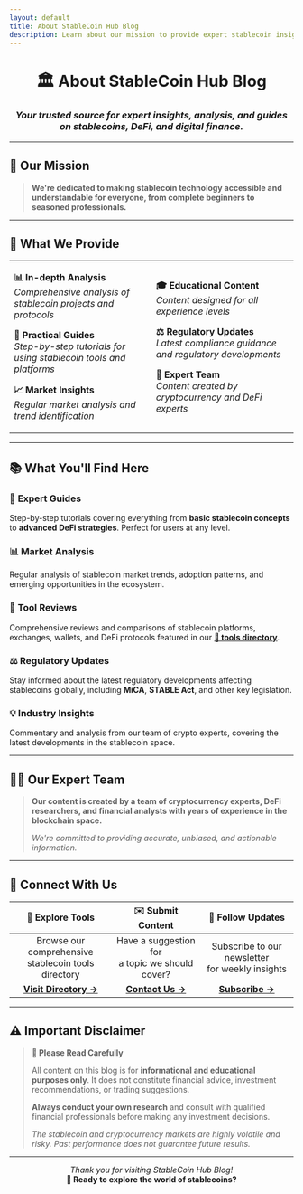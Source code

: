 ```yaml
---
layout: default
title: About StableCoin Hub Blog
description: Learn about our mission to provide expert stablecoin insights, analysis, and guides for the crypto community.
---
```


<div align="center">

# 🏛️ About StableCoin Hub Blog

### *Your trusted source for expert insights, analysis, and guides on stablecoins, DeFi, and digital finance.*

---

</div>

## 🎯 Our Mission

> **We're dedicated to making stablecoin technology accessible and understandable for everyone, from complete beginners to seasoned professionals.**

---

## 🔧 What We Provide

<table>
<tr>
<td width="50%">

**📊 In-depth Analysis**  
*Comprehensive analysis of stablecoin projects and protocols*

**📖 Practical Guides**  
*Step-by-step tutorials for using stablecoin tools and platforms*

**📈 Market Insights**  
*Regular market analysis and trend identification*

</td>
<td width="50%">

**🎓 Educational Content**  
*Content designed for all experience levels*

**⚖️ Regulatory Updates**  
*Latest compliance guidance and regulatory developments*

**👥 Expert Team**  
*Content created by cryptocurrency and DeFi experts*

</td>
</tr>
</table>

---

## 📚 What You'll Find Here

### 🧭 **Expert Guides**
Step-by-step tutorials covering everything from **basic stablecoin concepts** to **advanced DeFi strategies**. Perfect for users at any level.

### 📊 **Market Analysis**
Regular analysis of stablecoin market trends, adoption patterns, and emerging opportunities in the ecosystem.

### 🔧 **Tool Reviews**
Comprehensive reviews and comparisons of stablecoin platforms, exchanges, wallets, and DeFi protocols featured in our **[🔗 tools directory](https://stablecoinhub.pro)**.

### ⚖️ **Regulatory Updates**
Stay informed about the latest regulatory developments affecting stablecoins globally, including **MiCA**, **STABLE Act**, and other key legislation.

### 💡 **Industry Insights**
Commentary and analysis from our team of crypto experts, covering the latest developments in the stablecoin space.

---

## 👨‍💼 Our Expert Team

> **Our content is created by a team of cryptocurrency experts, DeFi researchers, and financial analysts with years of experience in the blockchain space.**
> 
> *We're committed to providing accurate, unbiased, and actionable information.*

---

## 🤝 Connect With Us

<div align="center">

| 🔗 **Explore Tools** | ✉️ **Submit Content** | 🔔 **Follow Updates** |
|:---:|:---:|:---:|
| Browse our comprehensive<br/>stablecoin tools directory | Have a suggestion for<br/>a topic we should cover? | Subscribe to our newsletter<br/>for weekly insights |
| **[Visit Directory →](https://stablecoinhub.pro)** | **[Contact Us →](mailto:hello@stablecoinhub.pro)** | **[Subscribe →](#)** |

</div>

---

## ⚠️ Important Disclaimer

> **🚨 Please Read Carefully**
> 
> All content on this blog is for **informational and educational purposes only**. It does not constitute financial advice, investment recommendations, or trading suggestions. 
> 
> **Always conduct your own research** and consult with qualified financial professionals before making any investment decisions.
> 
> *The stablecoin and cryptocurrency markets are highly volatile and risky. Past performance does not guarantee future results.*

---

<div align="center">

*Thank you for visiting StableCoin Hub Blog!*  
**🚀 Ready to explore the world of stablecoins?**

</div>
